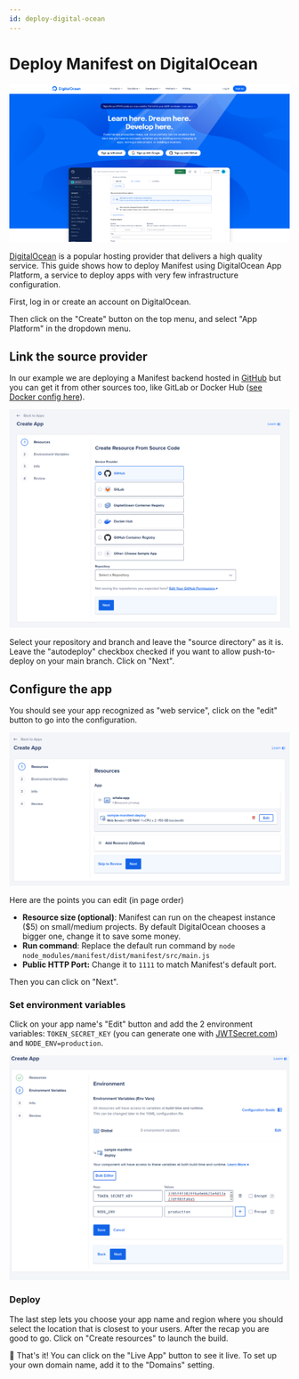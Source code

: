 ```yaml
---
id: deploy-digital-ocean
---
```


# Deploy Manifest on DigitalOcean

![DigitalOcean homepage](./assets/images/deploy/dohome.png)

[DigitalOcean](https://www.digitalocean.com/) is a popular hosting provider that delivers a high quality service. This guide shows how to deploy Manifest using DigitalOcean App Platform, a service to deploy apps with very few infrastructure configuration.

First, log in or create an account on DigitalOcean.

Then click on the "Create" button on the top menu, and select "App Platform" in the dropdown menu.

## Link the source provider

In our example we are deploying a Manifest backend hosted in [GitHub](https://github.com/) but you can get it from other sources too, like GitLab or Docker Hub ([see Docker config here](./deploy.md#docker)).

![DigitalOcean source selection](./assets/images/deploy/do1.png)

Select your repository and branch and leave the "source directory" as it is. Leave the "autodeploy" checkbox checked if you want to allow push-to-deploy on your main branch. Click on "Next".

## Configure the app

You should see your app recognized as "web service", click on the "edit" button to go into the configuration.

![DigitalOcean web service edition](./assets/images/deploy/do2.png)

Here are the points you can edit (in page order)

- **Resource size (optional)**: Manifest can run on the cheapest instance ($5) on small/medium projects. By default DigitalOcean chooses a bigger one, change it to save some money.
- **Run command**: Replace the default run command by `node node_modules/manifest/dist/manifest/src/main.js`
- **Public HTTP Port:** Change it to `1111` to match Manifest's default port.

Then you can click on "Next".

### Set environment variables

Click on your app name's "Edit" button and add the 2 environment variables: `TOKEN_SECRET_KEY` (you can generate one with [JWTSecret.com](https://jwtsecret.com/generate)) and `NODE_ENV=production`.

![DigitalOcean environment variable settings](./assets/images/deploy/do3.png)

### Deploy

The last step lets you choose your app name and region where you should select the location that is closest to your users. After the recap you are good to go. Click on "Create resources" to launch the build.

🎉 That's it! You can click on the "Live App" button to see it live. To set up your own domain name, add it to the "Domains" setting.
